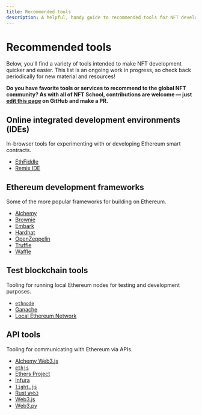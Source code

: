 ```yaml
---
title: Recommended tools
description: A helpful, handy guide to recommended tools for NFT developers.
---
```

# Recommended tools

Below, you'll find a variety of tools intended to make NFT development quicker and easier. This list is an ongoing work in progress, so check back periodically for new material and resources!

**Do you have favorite tools or services to recommend to the global NFT community? As with all of NFT School, contributions are welcome — just [edit this page](https://github.com/protocol/nft-website/edit/main/docs/reference/recommended-tools.md) on GitHub and make a PR.**

## Online integrated development environments (IDEs)

In-browser tools for experimenting with or developing Ethereum smart contracts.

* [EthFiddle](https://ethfiddle.com/)
* [Remix IDE](https://remix-project.org/)

## Ethereum development frameworks

Some of the more popular frameworks for building on Ethereum.

* [Alchemy](https://www.alchemy.com/build)
* [Brownie](https://github.com/eth-brownie/brownie)
* [Embark](https://framework.embarklabs.io/)
* [Hardhat](https://hardhat.org/)
* [OpenZeppelin](https://openzeppelin.com/sdk/)
* [Truffle](https://www.trufflesuite.com/truffle)
* [Waffle](https://getwaffle.io/)

## Test blockchain tools

Tooling for running local Ethereum nodes for testing and development purposes.

* [`ethnode`](https://github.com/vrde/ethnode)
* [Ganache](https://www.trufflesuite.com/ganache)
* [Local Ethereum Network](https://github.com/ConsenSysMesh/local_ethereum_network)

## API tools

Tooling for communicating with Ethereum via APIs.

* [Alchemy Web3.js](https://github.com/alchemyplatform/alchemy-web3)
* [`ethjs`](https://github.com/ethjs/ethjs)
* [Ethers Project](https://github.com/ethers-io/ethers.js/)
* [Infura](https://infura.io/)
* [`light.js`](https://github.com/openethereum/js-libs/tree/master/packages/light.js)
* [Rust `Web3`](https://github.com/tomusdrw/rust-web3)
* [Web3.js](https://github.com/ChainSafe/web3.js)
* [Web3.py](https://github.com/ethereum/web3.py)
